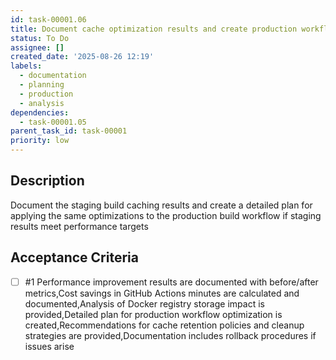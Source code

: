 ```yaml
---
id: task-00001.06
title: Document cache optimization results and create production workflow plan
status: To Do
assignee: []
created_date: '2025-08-26 12:19'
labels:
  - documentation
  - planning
  - production
  - analysis
dependencies:
  - task-00001.05
parent_task_id: task-00001
priority: low
---
```


## Description

Document the staging build caching results and create a detailed plan for applying the same optimizations to the production build workflow if staging results meet performance targets

## Acceptance Criteria
<!-- AC:BEGIN -->
- [ ] #1 Performance improvement results are documented with before/after metrics,Cost savings in GitHub Actions minutes are calculated and documented,Analysis of Docker registry storage impact is provided,Detailed plan for production workflow optimization is created,Recommendations for cache retention policies and cleanup strategies are provided,Documentation includes rollback procedures if issues arise
<!-- AC:END -->
